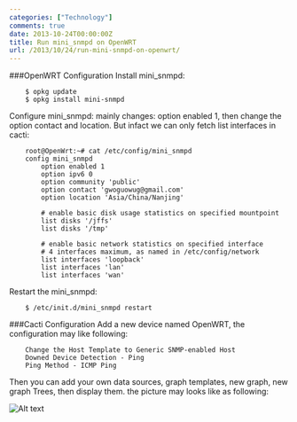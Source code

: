 ```yaml
---
categories: ["Technology"]
comments: true
date: 2013-10-24T00:00:00Z
title: Run mini_snmpd on OpenWRT
url: /2013/10/24/run-mini-snmpd-on-openwrt/
---
```


###OpenWRT Configuration
Install mini_snmpd:

```
	$ opkg update
	$ opkg install mini-snmpd
```

Configure mini_snmpd: mainly changes: option enabled 1, then change the option contact and location. But infact we can only fetch list interfaces in cacti:

```
	root@OpenWrt:~# cat /etc/config/mini_snmpd 
	config mini_snmpd
		option enabled 1
		option ipv6 0
		option community 'public'
		option contact 'gwoguowug@gmail.com'
		option location 'Asia/China/Nanjing'
	
		# enable basic disk usage statistics on specified mountpoint
		list disks '/jffs'
		list disks '/tmp'
	
		# enable basic network statistics on specified interface
		# 4 interfaces maximum, as named in /etc/config/network
		list interfaces 'loopback'
		list interfaces 'lan'
		list interfaces 'wan'
```

Restart the mini_snmpd:

```
	$ /etc/init.d/mini_snmpd restart
```

###Cacti Configuration
Add a new device named OpenWRT, the configuration may like following:  

```
	Change the Host Template to Generic SNMP-enabled Host
	Downed Device Detection - Ping
	Ping Method - ICMP Ping
```

Then you can add your own data sources, graph templates, new graph, new graph Trees, then display them. the picture may looks like as following:

![Alt text](/images/Openwrt_cacti.jpg "OpenWRT cacti")
